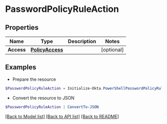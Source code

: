# PasswordPolicyRuleAction
## Properties

Name | Type | Description | Notes
------------ | ------------- | ------------- | -------------
**Access** | [**PolicyAccess**](PolicyAccess.md) |  | [optional] 

## Examples

- Prepare the resource
```powershell
$PasswordPolicyRuleAction = Initialize-Okta.PowerShellPasswordPolicyRuleAction  -Access null
```

- Convert the resource to JSON
```powershell
$PasswordPolicyRuleAction | ConvertTo-JSON
```

[[Back to Model list]](../README.md#documentation-for-models) [[Back to API list]](../README.md#documentation-for-api-endpoints) [[Back to README]](../README.md)

